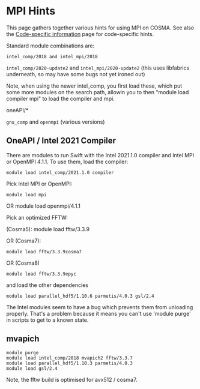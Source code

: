 # MPI Hints

This page gathers together various hints for using MPI on COSMA. See also the [Code-specific information](issues.md) page for code-specific hints.

Standard module combinations are:

`intel_comp/2018 and intel_mpi/2018`

`intel_comp/2020-update2` and `intel_mpi/2020-update2` (this uses libfabrics underneath, so may have some bugs not yet ironed out)

Note, when using the newer intel_comp, you first load these, which put some more modules on the search path, allowin you to then "module load compiler mpi" to load the compiler and mpi.

oneAPI/*

`gnu_comp` and `openmpi` (various versions)

## OneAPI / Intel 2021 Compiler

There are modules to run Swift with the Intel 2021.1.0 compiler and Intel MPI or OpenMPI 4.1.1. To use them, load the compiler:

    module load intel_comp/2021.1.0 compiler

Pick Intel MPI or OpenMPI:

    module load mpi 
OR
    module load openmpi/4.1.1

Pick an optimized FFTW:

(Cosma5):
    module load fftw/3.3.9 

OR (Cosma7):

    module load fftw/3.3.9cosma7

OR (Cosma8)

    module load fftw/3.3.9epyc 

and load the other dependencies

    module load parallel_hdf5/1.10.6 parmetis/4.0.3 gsl/2.4

The Intel modules seem to have a bug which prevents them from unloading properly. That's a problem because it means you can't use 'module purge' in scripts to get to a known state.

## mvapich

    module purge
    module load intel_comp/2018 mvapich2 fftw/3.3.7
    module load parallel_hdf5/1.10.3 parmetis/4.0.3
    module load gsl/2.4

Note, the fftw build is optimised for avx512 / cosma7.

